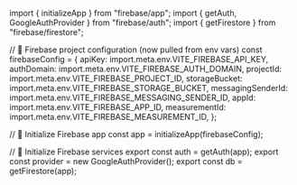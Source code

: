 import { initializeApp } from "firebase/app";
import { getAuth, GoogleAuthProvider } from "firebase/auth";
import { getFirestore } from "firebase/firestore";

// 🔹 Firebase project configuration (now pulled from env vars)
const firebaseConfig = {
  apiKey: import.meta.env.VITE_FIREBASE_API_KEY,
  authDomain: import.meta.env.VITE_FIREBASE_AUTH_DOMAIN,
  projectId: import.meta.env.VITE_FIREBASE_PROJECT_ID,
  storageBucket: import.meta.env.VITE_FIREBASE_STORAGE_BUCKET,
  messagingSenderId: import.meta.env.VITE_FIREBASE_MESSAGING_SENDER_ID,
  appId: import.meta.env.VITE_FIREBASE_APP_ID,
  measurementId: import.meta.env.VITE_FIREBASE_MEASUREMENT_ID,
};

// 🔧 Initialize Firebase app
const app = initializeApp(firebaseConfig);

// 🔧 Initialize Firebase services
export const auth = getAuth(app);
export const provider = new GoogleAuthProvider();
export const db = getFirestore(app);
